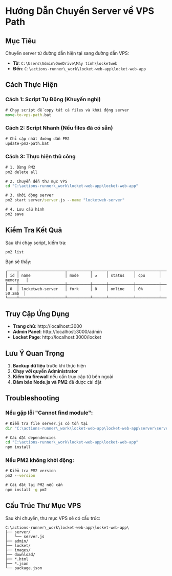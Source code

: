 # Hướng Dẫn Chuyển Server về VPS Path

## Mục Tiêu
Chuyển server từ đường dẫn hiện tại sang đường dẫn VPS:
- **Từ**: `C:\Users\Admin\OneDrive\Máy tính\locketweb`
- **Đến**: `C:\actions-runner\_work\locket-web-app\locket-web-app`

## Cách Thực Hiện

### Cách 1: Script Tự Động (Khuyến nghị)
```cmd
# Chạy script để copy tất cả files và khởi động server
move-to-vps-path.bat
```

### Cách 2: Script Nhanh (Nếu files đã có sẵn)
```cmd
# Chỉ cập nhật đường dẫn PM2
update-pm2-path.bat
```

### Cách 3: Thực hiện thủ công
```cmd
# 1. Dừng PM2
pm2 delete all

# 2. Chuyển đến thư mục VPS
cd "C:\actions-runner\_work\locket-web-app\locket-web-app"

# 3. Khởi động server
pm2 start server/server.js --name "locketweb-server"

# 4. Lưu cấu hình
pm2 save
```

## Kiểm Tra Kết Quả

Sau khi chạy script, kiểm tra:
```cmd
pm2 list
```

Bạn sẽ thấy:
```
┌────┬────────────────────┬──────────┬──────┬───────────┬──────────┬──────────┐
│ id │ name               │ mode     │ ↺    │ status    │ cpu      │ memory   │
├────┼────────────────────┼──────────┼──────┼───────────┼──────────┼──────────┤
│ 0  │ locketweb-server   │ fork     │ 0    │ online    │ 0%       │ 50.2mb  │
└────┴────────────────────┴──────────┴──────┴───────────┴──────────┴──────────┘
```

## Truy Cập Ứng Dụng

- **Trang chủ**: http://localhost:3000
- **Admin Panel**: http://localhost:3000/admin
- **Locket Page**: http://localhost:3000/locket

## Lưu Ý Quan Trọng

1. **Backup dữ liệu** trước khi thực hiện
2. **Chạy với quyền Administrator**
3. **Kiểm tra firewall** nếu cần truy cập từ bên ngoài
4. **Đảm bảo Node.js và PM2** đã được cài đặt

## Troubleshooting

### Nếu gặp lỗi "Cannot find module":
```cmd
# Kiểm tra file server.js có tồn tại
dir "C:\actions-runner\_work\locket-web-app\locket-web-app\server\server.js"

# Cài đặt dependencies
cd "C:\actions-runner\_work\locket-web-app\locket-web-app"
npm install
```

### Nếu PM2 không khởi động:
```cmd
# Kiểm tra PM2 version
pm2 --version

# Cài đặt lại PM2 nếu cần
npm install -g pm2
```

## Cấu Trúc Thư Mục VPS

Sau khi chuyển, thư mục VPS sẽ có cấu trúc:
```
C:\actions-runner\_work\locket-web-app\locket-web-app\
├── server/
│   └── server.js
├── admin/
├── locket/
├── images/
├── download/
├── *.html
├── *.json
└── package.json
```
